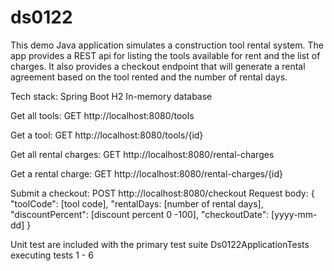 # ds0122
This demo Java application simulates a construction tool rental system.
The app provides a REST api for listing the tools available for rent and the list of charges. It also provides a checkout endpoint that will generate a rental agreement based on the tool rented and the number of rental days.

Tech stack:
Spring Boot
H2 In-memory database

Get all tools:
GET http://localhost:8080/tools

Get a tool:
GET http://localhost:8080/tools/{id}

Get all rental charges:
GET http://localhost:8080/rental-charges

Get a rental charge:
GET http://localhost:8080/rental-charges/{id}

Submit a checkout:
POST http://localhost:8080/checkout
Request body:
  {
    "toolCode": [tool code],
    "rentalDays: [number of rental days],
    "discountPercent": [discount percent 0 -100],
    "checkoutDate": [yyyy-mm-dd]
  }

Unit test are included with the primary test suite Ds0122ApplicationTests executing tests 1 - 6
